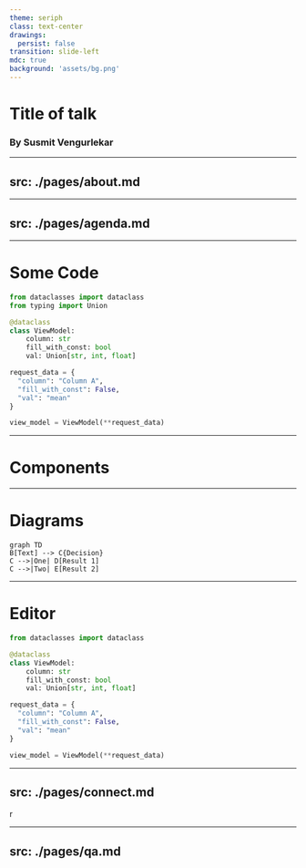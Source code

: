 ```yaml
---
theme: seriph
class: text-center
drawings:
  persist: false
transition: slide-left
mdc: true
background: 'assets/bg.png'
---
```


# Title of talk

### By Susmit Vengurlekar


---
src: ./pages/about.md
---


---
src: ./pages/agenda.md
---

---

# Some Code


```python
from dataclasses import dataclass
from typing import Union

@dataclass
class ViewModel:
    column: str
    fill_with_const: bool
    val: Union[str, int, float]

request_data = {
  "column": "Column A",
  "fill_with_const": False,
  "val": "mean"
}

view_model = ViewModel(**request_data)
``` 



---

# Components

<div grid="~ cols-2 gap-4">
<div>

<!-- ./components/Counter.vue -->
<Counter :count="10" m="t-4" />
<Youtube id="V05Pz1tVovs" />

</div>
<div>


<Tweet id="1487415883962019840" scale="0.65" />

</div>
</div>



---

# Diagrams

```mermaid {theme: 'neutral', scale: 0.8}
graph TD
B[Text] --> C{Decision}
C -->|One| D[Result 1]
C -->|Two| E[Result 2]
```




---

# Editor

```python {monaco}
from dataclasses import dataclass

@dataclass
class ViewModel:
    column: str
    fill_with_const: bool
    val: Union[str, int, float]

request_data = {
  "column": "Column A",
  "fill_with_const": False,
  "val": "mean"
}

view_model = ViewModel(**request_data)
```

---
src: ./pages/connect.md
---
r


---
src: ./pages/qa.md
---
